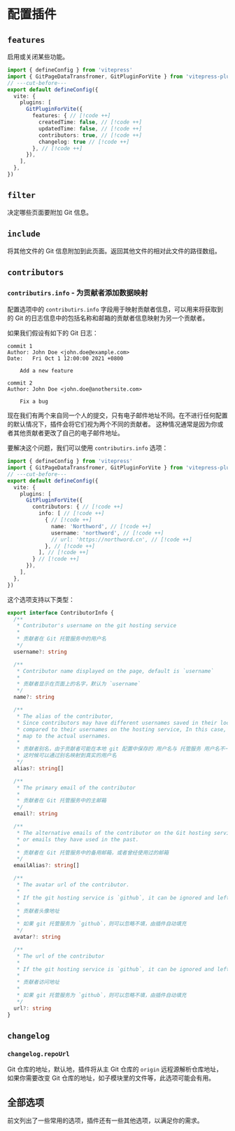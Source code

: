 # 配置插件

## `features`

启用或关闭某些功能。

```typescript twoslash
import { defineConfig } from 'vitepress'
import { GitPageDataTransfromer, GitPluginForVite } from 'vitepress-plugin-git'
// ---cut-before---
export default defineConfig({
  vite: {
    plugins: [
      GitPluginForVite({
        features: { // [!code ++]
          createdTime: false, // [!code ++]
          updatedTime: false, // [!code ++]
          contributors: true, // [!code ++]
          changelog: true // [!code ++]
        }, // [!code ++]
      }),
    ],
  },
})
```

## `filter`

决定哪些页面要附加 Git 信息。

## `include`

将其他文件的 Git 信息附加到此页面。返回其他文件的相对此文件的路径数组。

## `contributors`

### `contributirs.info` - 为贡献者添加数据映射

配置选项中的 `contributirs.info` 字段用于映射贡献者信息，可以用来将获取到的 Git 的日志信息中的包括名称和邮箱的贡献者信息映射为另一个贡献者。

如果我们假设有如下的 Git 日志：

```plaintext
commit 1
Author: John Doe <john.doe@example.com>
Date:   Fri Oct 1 12:00:00 2021 +0800

    Add a new feature

commit 2
Author: John Doe <john.doe@anothersite.com>

    Fix a bug
```

现在我们有两个来自同一个人的提交，只有电子邮件地址不同。在不进行任何配置的默认情况下，插件会将它们视为两个不同的贡献者。
这种情况通常是因为你或者其他贡献者更改了自己的电子邮件地址。

要解决这个问题，我们可以使用 `contributirs.info` 选项：

```typescript twoslash
import { defineConfig } from 'vitepress'
import { GitPageDataTransfromer, GitPluginForVite } from 'vitepress-plugin-git'
// ---cut-before---
export default defineConfig({
  vite: {
    plugins: [
      GitPluginForVite({
        contributors: { // [!code ++]
          info: [ // [!code ++]
            { // [!code ++]
              name: 'Northword', // [!code ++]
              username: 'northword', // [!code ++]
              // url: 'https://northword.cn', // [!code ++]
            }, // [!code ++]
          ], // [!code ++]
        } // [!code ++]
      }),
    ],
  },
})
```

这个选项支持以下类型：

```typescript
export interface ContributorInfo {
  /**
   * Contributor's username on the git hosting service
   *
   * 贡献者在 Git 托管服务中的用户名
   */
  username?: string

  /**
   * Contributor name displayed on the page, default is `username`
   *
   * 贡献者显示在页面上的名字，默认为 `username`
   */
  name?: string

  /**
   * The alias of the contributor,
   * Since contributors may have different usernames saved in their local git configuration
   * compared to their usernames on the hosting service, In this case, aliases can be used to
   * map to the actual usernames.
   *
   * 贡献者别名，由于贡献者可能在本地 git 配置中保存的 用户名与 托管服务 用户名不一致，
   * 这时候可以通过别名映射到真实的用户名
   */
  alias?: string[]

  /**
   * The primary email of the contributor
   *
   * 贡献者在 Git 托管服务中的主邮箱
   */
  email?: string

  /**
   * The alternative emails of the contributor on the Git hosting service,
   * or emails they have used in the past.
   *
   * 贡献者在 Git 托管服务中的备用邮箱，或者曾经使用过的邮箱
   */
  emailAlias?: string[]

  /**
   * The avatar url of the contributor.
   *
   * If the git hosting service is `github`, it can be ignored and left blank, as the plugin will automatically fill it in.
   *
   * 贡献者头像地址
   *
   * 如果 git 托管服务为 `github`，则可以忽略不填，由插件自动填充
   */
  avatar?: string

  /**
   * The url of the contributor
   *
   * If the git hosting service is `github`, it can be ignored and left blank, as the plugin will automatically fill it in.
   *
   * 贡献者访问地址
   *
   * 如果 git 托管服务为 `github`，则可以忽略不填，由插件自动填充
   */
  url?: string
}
```

## `changelog`

### `changelog.repoUrl`

Git 仓库的地址，默认地，插件将从主 Git 仓库的 `origin` 远程源解析仓库地址，如果你需要改变 Git 仓库的地址，如子模块里的文件等，此选项可能会有用。

## 全部选项

前文列出了一些常用的选项，插件还有一些其他选项，以满足你的需求。
